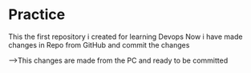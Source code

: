 # Practice
This the first repository i created for learning Devops
Now i have made changes in Repo from GitHub and commit the changes


-->This changes are made from the PC and ready to be committed
